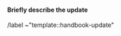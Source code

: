 <!--

This template is for requesting work related to the [company handbook](https://about.gitlab.com/handbook/).

This is not the correct repository for requests related to docs.gitlab.com, the GitLab product, or other items.

You may link to this issue template using the following URL: https://gitlab.com/gitlab-com/www-gitlab-com/issues/new?issuable_template=-handbook-update

-->

#### Briefly describe the update

<!--
Example: Updating team documentation regarding project workflow.
-->



<!-- These labels will be automatically applied unless you edit or delete the following section -->
/label ~"template::handbook-update"
